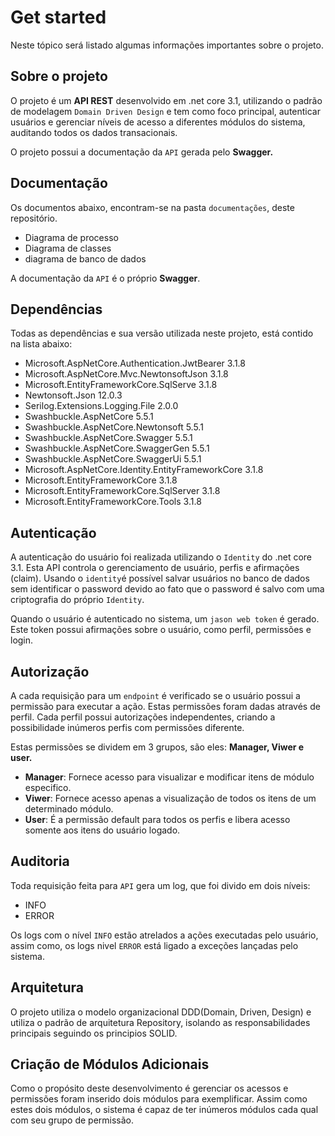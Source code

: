 # Get started
Neste tópico será listado algumas informações importantes sobre o projeto.


## Sobre o projeto
O projeto é um **API REST** desenvolvido em  .net core 3.1, utilizando o padrão de modelagem `Domain Driven Design` e tem como foco principal, autenticar usuários e gerenciar níveis de acesso a diferentes módulos do sistema, auditando todos os dados transacionais.

O projeto possui a documentação da `API` gerada pelo **Swagger.**  

## Documentação
Os documentos abaixo, encontram-se na pasta `documentações`, deste repositório.
 
 - Diagrama de processo
 - Diagrama de classes
 - diagrama de banco de dados

A documentação da `API` é o próprio **Swagger**.

## Dependências
Todas as dependências e sua versão utilizada neste projeto, está contido na lista abaixo: 
 - Microsoft.AspNetCore.Authentication.JwtBearer 3.1.8
 - Microsoft.AspNetCore.Mvc.NewtonsoftJson 3.1.8
 - Microsoft.EntityFrameworkCore.SqlServe 3.1.8
 - Newtonsoft.Json 12.0.3
 - Serilog.Extensions.Logging.File 2.0.0
 - Swashbuckle.AspNetCore 5.5.1
 - Swashbuckle.AspNetCore.Newtonsoft 5.5.1
 - Swashbuckle.AspNetCore.Swagger 5.5.1
 - Swashbuckle.AspNetCore.SwaggerGen 5.5.1
 - Swashbuckle.AspNetCore.SwaggerUi 5.5.1
 - Microsoft.AspNetCore.Identity.EntityFrameworkCore 3.1.8
 - Microsoft.EntityFrameworkCore 3.1.8
 - Microsoft.EntityFrameworkCore.SqlServer 3.1.8
 - Microsoft.EntityFrameworkCore.Tools 3.1.8

## Autenticação
A autenticação do usuário foi realizada utilizando o `Identity` do .net core 3.1. Esta API controla o gerenciamento de usuário, perfis e afirmações (claim). Usando o `identity`é possível salvar usuários no banco de dados sem identificar o password devido ao fato que o password é salvo com uma criptografia do próprio `Identity`.

Quando o usuário é autenticado no sistema, um `jason web token` é gerado. Este token possui afirmações sobre o usuário, como perfil, permissões e login. 

## Autorização

A cada requisição para um `endpoint` é verificado se o usuário possui a permissão para  executar a ação. Estas permissões foram dadas através de perfil.  Cada perfil possui autorizações independentes, criando a possibilidade inúmeros perfis com permissões diferente.

Estas permissões se dividem em 3 grupos, são eles: **Manager, Viwer e user.**

 - **Manager**: Fornece acesso para visualizar e modificar
   itens de módulo especifico. 
 - **Viwer**: Fornece acesso
   apenas a visualização de todos os itens de um determinado módulo. 
 - **User**: É a permissão default para todos os perfis e libera
   acesso somente aos itens do usuário logado.

## Auditoria
Toda requisição feita para `API` gera um log, que foi divido em dois níveis: 

 - INFO
 - ERROR

Os logs com o nível `INFO` estão atrelados a ações executadas pelo usuário, assim como, os logs nivel `ERROR` está ligado a exceções lançadas pelo sistema.

## Arquitetura

O projeto utiliza o modelo organizacional DDD(Domain, Driven, Design) e utiliza o padrão de arquitetura Repository, isolando as responsabilidades principais seguindo os principios SOLID.

## Criação de Módulos Adicionais
Como o propósito deste desenvolvimento é gerenciar os acessos e permissões foram inserido dois módulos para exemplificar. Assim como estes dois módulos, o sistema é capaz de ter inúmeros módulos cada qual com seu grupo de permissão.

